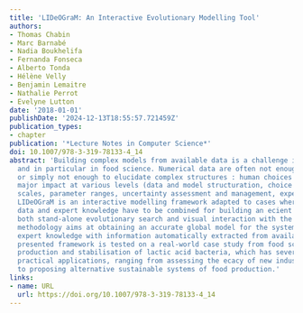 ```yaml
---
title: 'LIDeOGraM: An Interactive Evolutionary Modelling Tool'
authors:
- Thomas Chabin
- Marc Barnabé
- Nadia Boukhelifa
- Fernanda Fonseca
- Alberto Tonda
- Hélène Velly
- Benjamin Lemaitre
- Nathalie Perrot
- Evelyne Lutton
date: '2018-01-01'
publishDate: '2024-12-13T18:55:57.721459Z'
publication_types:
- chapter
publication: '*Lecture Notes in Computer Science*'
doi: 10.1007/978-3-319-78133-4_14
abstract: 'Building complex models from available data is a challenge in many domains,
  and in particular in food science. Numerical data are often not enough structured,
  or simply not enough to elucidate complex structures : human choices have thus a
  major impact at various levels (data and model structuration, choice of representative
  scales, parameter ranges, uncertainty assessment and management, expert knowledge).
  LIDeOGraM is an interactive modelling framework adapted to cases where numerical
  data and expert knowledge have to be combined for building an ecient model. Exploiting
  both stand-alone evolutionary search and visual interaction with the user, the proposed
  methodology aims at obtaining an accurate global model for the system, balancing
  expert knowledge with information automatically extracted from available data. The
  presented framework is tested on a real-world case study from food science : the
  production and stabilisation of lactic acid bacteria, which has several important
  practical applications, ranging from assessing the ecacy of new industrial methods,
  to proposing alternative sustainable systems of food production.'
links:
- name: URL
  url: https://doi.org/10.1007/978-3-319-78133-4_14
---
```

